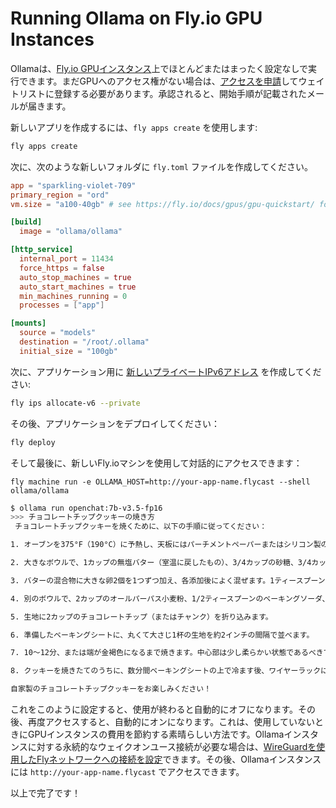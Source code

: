 # Running Ollama on Fly.io GPU Instances

Ollamaは、[Fly.io GPUインスタンス](https://fly.io/docs/gpus/gpu-quickstart/)上でほとんどまたはまったく設定なしで実行できます。まだGPUへのアクセス権がない場合は、[アクセスを申請](https://fly.io/gpu/)してウェイトリストに登録する必要があります。承認されると、開始手順が記載されたメールが届きます。

新しいアプリを作成するには、`fly apps create` を使用します:

```bash
fly apps create
```

次に、次のような新しいフォルダに `fly.toml` ファイルを作成してください。

```toml
app = "sparkling-violet-709"
primary_region = "ord"
vm.size = "a100-40gb" # see https://fly.io/docs/gpus/gpu-quickstart/ for more info

[build]
  image = "ollama/ollama"

[http_service]
  internal_port = 11434
  force_https = false
  auto_stop_machines = true
  auto_start_machines = true
  min_machines_running = 0
  processes = ["app"]

[mounts]
  source = "models"
  destination = "/root/.ollama"
  initial_size = "100gb"
```
次に、アプリケーション用に [新しいプライベートIPv6アドレス](https://fly.io/docs/reference/private-networking/#flycast-private-load-balancing) を作成してください:

```bash
fly ips allocate-v6 --private
```

その後、アプリケーションをデプロイしてください：

```bash
fly deploy
```

そして最後に、新しいFly.ioマシンを使用して対話的にアクセスできます：

```
fly machine run -e OLLAMA_HOST=http://your-app-name.flycast --shell ollama/ollama
```

```bash
$ ollama run openchat:7b-v3.5-fp16
>>> チョコレートチップクッキーの焼き方
 チョコレートチップクッキーを焼くために、以下の手順に従ってください：

1. オーブンを375°F（190°C）に予熱し、天板にはパーチメントペーパーまたはシリコン製のベーキングマットを敷きます。

2. 大きなボウルで、1カップの無塩バター（室温に戻したもの）、3/4カップの砂糖、3/4カップのパッキングされた黒糖を軽く混ぜ合わせ、ふんわりするまで混ぜます。

3. バターの混合物に大きな卵2個を1つずつ加え、各添加後によく混ぜます。1ティースプーンの純粋なバニラエクストラクトを加えて混ぜます。

4. 別のボウルで、2カップのオールパーパス小麦粉、1/2ティースプーンのベーキングソーダ、1/2ティースプーンの塩を混ぜます。ドライな成分を湿った成分に徐々に加え、ちょうど組み合わせるまでかき混ぜます。

5. 生地に2カップのチョコレートチップ（またはチャンク）を折り込みます。

6. 準備したベーキングシートに、丸くて大さじ1杯の生地を約2インチの間隔で並べます。

7. 10〜12分、または端が金褐色になるまで焼きます。中心部は少し柔らかい状態であるべきです。

8. クッキーを焼きたてのうちに、数分間ベーキングシートの上で冷ます後、ワイヤーラックに移して完全に冷やします。

自家製のチョコレートチップクッキーをお楽しみください！
```

これをこのように設定すると、使用が終わると自動的にオフになります。その後、再度アクセスすると、自動的にオンになります。これは、使用していないときにGPUインスタンスの費用を節約する素晴らしい方法です。Ollamaインスタンスに対する永続的なウェイクオンユース接続が必要な場合は、[WireGuardを使用したFlyネットワークへの接続を設定](https://fly.io/docs/reference/private-networking/#discovering-apps-through-dns-on-a-wireguard-connection)できます。その後、Ollamaインスタンスには `http://your-app-name.flycast` でアクセスできます。

以上で完了です！


